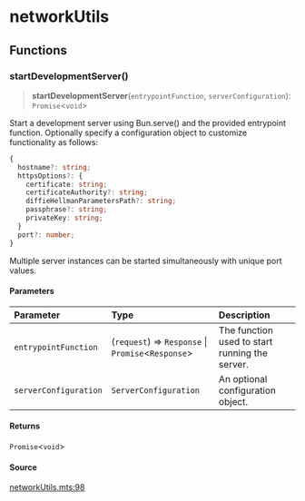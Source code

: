 # networkUtils

## Functions

### startDevelopmentServer()

> **startDevelopmentServer**(`entrypointFunction`, `serverConfiguration`): `Promise`\<`void`\>

Start a development server using Bun.serve() and the provided entrypoint function. Optionally
specify a configuration object to customize functionality as follows:
```ts
{
  hostname?: string;
  httpsOptions?: {
    certificate: string;
    certificateAuthority?: string;
    diffieHellmanParametersPath?: string;
    passphrase?: string;
    privateKey: string;
  }
  port?: number;
}
```
Multiple server instances can be started simultaneously with unique port values.

#### Parameters

| Parameter | Type | Description |
| :------ | :------ | :------ |
| `entrypointFunction` | (`request`) => `Response` \| `Promise`\<`Response`\> | The function used to start running the server. |
| `serverConfiguration` | `ServerConfiguration` | An optional configuration object. |

#### Returns

`Promise`\<`void`\>

#### Source

[networkUtils.mts:98](https://github.com/mangs/bun-utils/blob/7f057e115cc8ad9f42118a3bdc19b9262011087e/utils/networkUtils.mts#L98)
